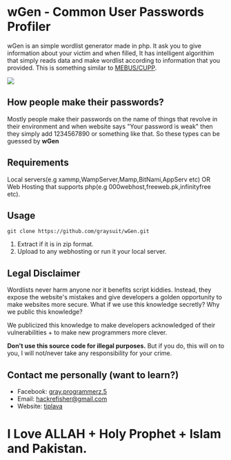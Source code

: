 <h1> wGen - Common User Passwords Profiler</h1>
<p>wGen is an simple wordlist generator made in php. It ask you to give information about your victim and when filled, It has intelligent algorithim that simply reads data and make wordlist according to information that you provided. This is something similar to <a href="https://github.com/Mebus/cupp">MEBUS/CUPP</a>.</p>
<img src="https://i.ibb.co/Z86MdCg/sadas.png">
<h2> How people make their passwords?</h2>
<p>Mostly people make their passwords on the name of things that revolve in their environment and when website says "Your password is weak" then they simply add 1234567890 or something like that. So these types can be guessed by <b>wGen</b></p>
<h2> Requirements</h2>
<p>Local servers(e.g xammp,WampServer,Mamp,BitNami,AppServ etc) OR Web Hosting that supports php(e.g 000webhost,freeweb.pk,infinityfree etc).</p>
<h2> Usage</h2>
<p><pre><code>git clone https://github.com/graysuit/wGen.git</code></pre>
<ol>
<li>Extract if it is in zip format.</li>
<li>Upload to any webhosting or run it your local server.</li>
</ol><p>
<h2> Legal Disclaimer</h2>
<p>Wordlists never harm anyone nor it benefits script kiddies. Instead, they expose the website's mistakes and give developers a golden opportunity to make websites more secure. What if we use this knowledge secretly? Why we public this knowledge?</p>
<p>We publicized this knowledge to make developers acknowledged of their vulnerabilities + to make new programmers more clever.</p><p><b>Don't use this source code for illegal purposes.</b> But if you do, this will on to you, I will not/never take any responsibility for your crime.</p>
<h2>Contact me personally (want to learn?)</h2>
<ul><li>Facebook: <a href="https://fb.com/messages/t/gray.programmerz.5">gray.programmerz.5</a></li>
<li>Email: <a href="mailto:hackrefisher@gmail.com">hackrefisher@gmail.com</a></li>
<li>Website: <a href="https://tiplava.blogspot.com">tiplava</a></li></ul>
<h1>I Love ALLAH + Holy Prophet + Islam and Pakistan.</h1>
